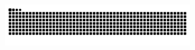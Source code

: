 

<!--
**pduran24/pduran24** is a ✨ _special_ ✨ repository because its `README.md` (this file) appears on your GitHub profile.

Here are some ideas to get you started:

- 🔭 I’m currently working on ...
- 🌱 I’m currently learning ...
- 👯 I’m looking to collaborate on ...
- 🤔 I’m looking for help with ...
- 💬 Ask me about ...
- 📫 How to reach me: ...
- 😄 Pronouns: ...
- ⚡ Fun fact: ...
-->

<div align="center">

<picture>
  <source media="(prefers-color-scheme: dark)" srcset="https://raw.githubusercontent.com/pduran24/pduran24/output/github-contribution-grid-snake-dark.svg">
  <source media="(prefers-color-scheme: light)" srcset="https://raw.githubusercontent.com/pduran24/pduran24/output/github-contribution-grid-snake.svg">
  <img alt="snake" src="https://raw.githubusercontent.com/pduran24/pduran24/output/github-contribution-grid-snake.svg">
</picture>


</div>